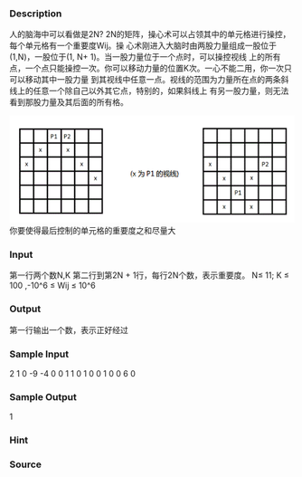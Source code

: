 
### Description

人的脑海中可以看做是2N? 2N的矩阵，操心术可以占领其中的单元格进行操控，每个单元格有一个重要度Wij。操
心术刚进入大脑时由两股力量组成一股位于(1,N)，一股位于(1, N+ 1)。当一股力量位于一个点时，可以操控视线
上的所有点，一个点只能操控一次。你可以移动力量的位置K次。一心不能二用，你一次只可以移动其中一股力量
到其视线中任意一点。视线的范围为力量所在点的两条斜线上的任意一个除自己以外其它点，特别的，如果斜线上
有另一股力量，则无法看到那股力量及其后面的所有格。

![](/JudgeOnline/upload/201803/11.gif)
你要使得最后控制的单元格的重要度之和尽量大
### Input
第一行两个数N,K
第二行到第2N + 1行，每行2N个数，表示重要度。
N≤ 11; K ≤ 100 ,-10^6 ≤ Wij ≤ 10^6

### Output
第一行输出一个数，表示正好经过
### Sample Input
2 1
0 -9 -4 0
0 1 1 0
1 0 0 1
0 0 6 0
### Sample Output
1
### Hint

### Source
